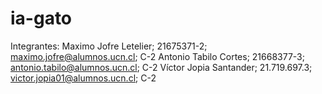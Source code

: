 # ia-gato
Integrantes:
Maximo Jofre Letelier; 21675371-2; maximo.jofre@alumnos.ucn.cl; C-2
Antonio Tabilo Cortes; 21668377-3; antonio.tabilo@alumnos.ucn.cl; C-2
Víctor Jopia Santander; 21.719.697.3; victor.jopia01@alumnos.ucn.cl; C-2